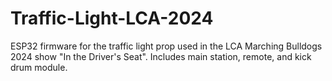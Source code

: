 # Traffic-Light-LCA-2024
ESP32 firmware for the traffic light prop used in the LCA Marching Bulldogs 2024 show "In the Driver's Seat". Includes main station, remote, and kick drum module.
